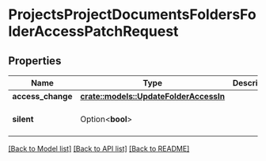 # ProjectsProjectDocumentsFoldersFolderAccessPatchRequest

## Properties

Name | Type | Description | Notes
------------ | ------------- | ------------- | -------------
**access_change** | [**crate::models::UpdateFolderAccessIn**](UpdateFolderAccessIn.md) |  | 
**silent** | Option<**bool**> |  | [optional][default to false]

[[Back to Model list]](../README.md#documentation-for-models) [[Back to API list]](../README.md#documentation-for-api-endpoints) [[Back to README]](../README.md)


